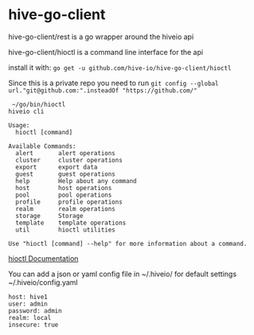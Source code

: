 # hive-go-client

hive-go-client/rest is a go wrapper around the hiveio api

hive-go-client/hioctl is a command line interface for the api

install it with: `go get -u github.com/hive-io/hive-go-client/hioctl`

Since this is a private repo you need to run
`git config --global url."git@github.com:".insteadOf "https://github.com/"`

```
 ~/go/bin/hioctl
hiveio cli

Usage:
  hioctl [command]

Available Commands:                                                                                                                        
  alert       alert operations                                                                                                             
  cluster     cluster operations                                                                                                           
  export      export data                                                                                                                  
  guest       guest operations                                                                                                             
  help        Help about any command                                                                                                       
  host        host operations                                                                                                              
  pool        pool operations                                                                                                              
  profile     profile operations                                                                                                           
  realm       realm operations                                                                                                             
  storage     Storage                                                                                                                      
  template    template operations                                                                                                          
  util        hioctl utilities

Use "hioctl [command] --help" for more information about a command.
```
[hioctl Documentation](docs/hioctl.md)

You can add a json or yaml config file in ~/.hiveio/ for default settings
~/.hiveio/config.yaml
```
host: hive1
user: admin
password: admin
realm: local
insecure: true
```

